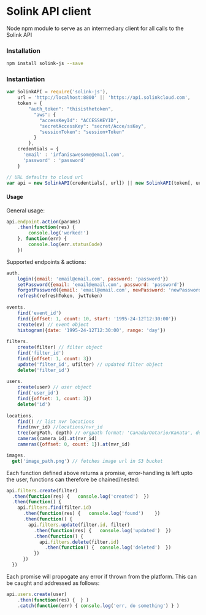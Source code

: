 # Solink API client
Node npm module to serve as an intermediary client for all calls to the Solink API

### Installation
```Bash
npm install solink-js --save
```

### Instantiation
```JavaScript
var SolinkAPI = require('solink-js'),
    url = 'http://localhost:8800' || 'https://api.solinkcloud.com',
    token = {
        "auth_token": "thisisthetoken",
          "aws": {
            "accessKeyId": "ACCESSKEYID",
            "secretAccessKey": "secret/Acce/ssKey",
            "sessionToken": "session+Token"
          }
        },
    credentials = { 
      'email' : 'irfanisawesome@email.com', 
      'password' : 'password'
    }

// URL defaults to cloud url
var api = new SolinkAPI(credentials[, url]) || new SolinkAPI(token[, url])
```

#### Usage
General usage:

```JavaScript
api.endpoint.action(params)
    .then(function(res) {
        console.log('worked!')
    }, function(err) {
        console.log(err.statusCode)
    })
```

Supported endpoints & actions:

```JavaScript
auth.
    login({email: 'email@email.com', password: 'password'})
    setPassword({email: 'email@email.com', password: 'password'})
    forgotPassword({email: 'email@email.com', newPassword: 'newPassword'})
    refresh(refreshToken, jwtToken)
   
events.
    find('event_id')
    find({offset: 1, count: 10, start: '1995-24-12T12:30:00'})
    create(ev) // event object
    histogram({date: '1995-24-12T12:30:00', range: 'day'})
    
filters.
    create(filter) // filter object
    find('filter_id')
    find({offset: 1, count: 3})
    update('filter_id', ufilter) // updated filter object
    delete('filter_id')
    
users.
    create(user) // user object
    find('user_id')
    find({offset: 1, count: 3})
    delete('id')
    
locations.
    find() // list nvr locations
    find(nvr_id) //locations/nvr_id
    tree(orgPath, depth) // orgpath format: 'Canada/Ontario/Kanata', depth: int
    cameras(camera_id).at(nvr_id)
    cameras({offset: 0, count: 1}).at(nvr_id)

images.
  get('image_path.png') // fetches image url in S3 bucket
```

Each function defined above returns a promise, error-handling is left upto the user, functions can therefore be chained/nested:

```JavaScript
api.filters.create(filter)
  .then(function(res) {   console.log('created')  })
  .then(function() {
    api.filters.find(filter.id)
      .then(function(res) {   console.log('found')    })
      .then(function() {
        api.filters.update(filter.id, filter)
          .then(function(res) {   console.log('updated')  })
          .then(function() {
            api.filters.delete(filter.id)
              .then(function() {  console.log('deleted')  })
          })
      })
  })
```

Each promise will propogate any error if thrown from the platform. This can be caught and addressed as follows:

```JavaScript
api.users.create(user)
    .then(function(res) {  } )
    .catch(function(err) { console.log('err, do something') } )
```